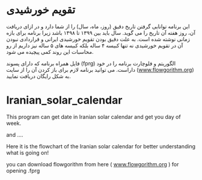 # تقویم خورشیدی
این برنامه توانایی گرفتن تاریخ دقیق (روز، ماه، سال) را از شما دارد و در ازای دریافت آن، روز هفته آن تاریخ را می گوید.
سال باید بین ۱۳۹۹ تا ۱۴۹۸ باشد زیرا برنامه برای بازه زمانی نوشته شده است.
به علت دقیق بودن تقویم خورشیدی ایرانی و قراردادی نبودن آن در تقویم خورشیدی نه تنها کبیسه ۴ ساله بلکه کبیسه های ۵ ساله نیز داریم از رو محاسبات این روند کمی پیچیده می شود.

فایل همراه برنامه که دارای پسوند (fprg) الگوریتم و فلوچارت برنامه را در خود داراست. 
می توانید برنامه لازم برای باز کردن آن را از سایت (www.flowgorithm.org) به شکل رایگان دریافت نمایید.


# Iranian_solar_calendar
This program can get date in Iranian solar calendar and get you day of week.

and ....

Here it is the flowchart of the Iranian solar calendar for better understanding what is going on!

you can download flowgorithm from here ( www.flowgorithm.org ) for opening .fprg
